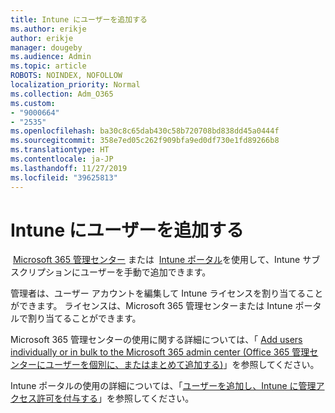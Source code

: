 ```yaml
---
title: Intune にユーザーを追加する
ms.author: erikje
author: erikje
manager: dougeby
ms.audience: Admin
ms.topic: article
ROBOTS: NOINDEX, NOFOLLOW
localization_priority: Normal
ms.collection: Adm_O365
ms.custom:
- "9000664"
- "2535"
ms.openlocfilehash: ba30c8c65dab430c58b720708bd838dd45a0444f
ms.sourcegitcommit: 358e7ed05c262f909bfa9ed0df730e1fd89266b8
ms.translationtype: HT
ms.contentlocale: ja-JP
ms.lasthandoff: 11/27/2019
ms.locfileid: "39625813"
---
```

# <a name="add-users-to-intune"></a>Intune にユーザーを追加する

 [Microsoft 365 管理センター](https://admin.microsoft.com/) または  [Intune ポータル](https://portal.azure.com/#blade/Microsoft_Intune_DeviceSettings/ExtensionLandingBlade/overview)を使用して、Intune サブスクリプションにユーザーを手動で追加できます。

管理者は、ユーザー アカウントを編集して Intune ライセンスを割り当てることができます。 ライセンスは、Microsoft 365 管理センターまたは Intune ポータルで割り当てることができます。

Microsoft 365 管理センターの使用に関する詳細については、「 [Add users individually or in bulk to the Microsoft 365 admin center (Office 365 管理センターにユーザーを個別に、またはまとめて追加する)](https://support.office.com/article/Add-users-individually-or-in-bulk-to-Office-365-Admin-Help-1970f7d6-03b5-442f-b385-5880b9c256ec)」を参照してください。

Intune ポータルの使用の詳細については、「[ユーザーを追加し、Intune に管理アクセス許可を付与する](https://docs.microsoft.com/intune/fundamentals/users-add)」を参照してください。